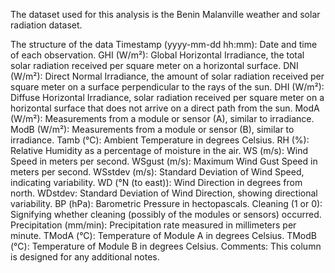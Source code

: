 The dataset used for this analysis is the Benin Malanville weather and solar radiation dataset. 

The structure of the data 
Timestamp (yyyy-mm-dd hh:mm): Date and time of each observation.
GHI (W/m²): Global Horizontal Irradiance, the total solar radiation received per square meter on a horizontal surface.
DNI (W/m²): Direct Normal Irradiance, the amount of solar radiation received per square meter on a surface perpendicular to the rays of the sun.
DHI (W/m²): Diffuse Horizontal Irradiance, solar radiation received per square meter on a horizontal surface that does not arrive on a direct path from the sun.
ModA (W/m²): Measurements from a module or sensor (A), similar to irradiance.
ModB (W/m²): Measurements from a module or sensor (B), similar to irradiance.
Tamb (°C): Ambient Temperature in degrees Celsius.
RH (%): Relative Humidity as a percentage of moisture in the air.
WS (m/s): Wind Speed in meters per second.
WSgust (m/s): Maximum Wind Gust Speed in meters per second.
WSstdev (m/s): Standard Deviation of Wind Speed, indicating variability.
WD (°N (to east)): Wind Direction in degrees from north.
WDstdev: Standard Deviation of Wind Direction, showing directional variability.
BP (hPa): Barometric Pressure in hectopascals.
Cleaning (1 or 0): Signifying whether cleaning (possibly of the modules or sensors) occurred.
Precipitation (mm/min): Precipitation rate measured in millimeters per minute.
TModA (°C): Temperature of Module A in degrees Celsius.
TModB (°C): Temperature of Module B in degrees Celsius.
Comments: This column is designed for any additional notes.